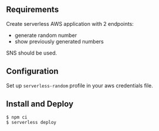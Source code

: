 ## Requirements
Create serverless AWS application with 2 endpoints:
- generate random number
- show previously generated numbers

SNS should be used.

## Configuration
Set up `serverless-random` profile in your aws credentials file.

## Install and Deploy
```
$ npm ci
$ serverless deploy
```